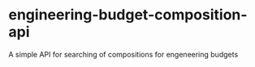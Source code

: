 # engineering-budget-composition-api
A simple API for searching of compositions for engeneering budgets
